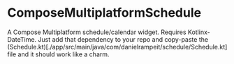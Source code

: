 # ComposeMultiplatformSchedule
A Compose Multiplatform schedule/calendar widget.
Requires Kotlinx-DateTime. Just add that dependency to your repo and copy-paste the (Schedule.kt)[./app/src/main/java/com/danielrampeit/schedule/Schedule.kt] file and it should work like a charm.
